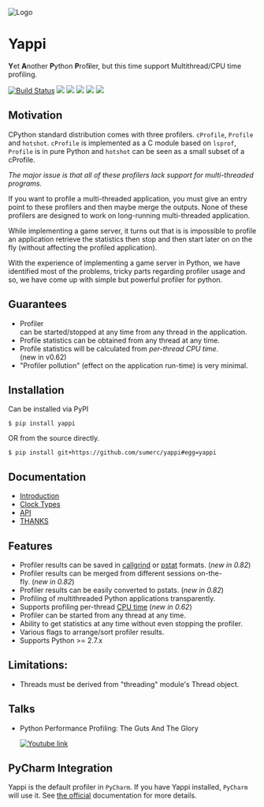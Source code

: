 ![Logo](https://i.imgur.com/xxmgGmn.png)
# Yappi
**Y**et **A**nother **P**ython **P**rof**i**ler, but this time support Multithread/CPU time profiling.

[![Build Status](https://www.travis-ci.org/sumerc/yappi.svg?branch=master)](https://www.travis-ci.org/sumerc/yappi)
![](https://img.shields.io/pypi/v/yappi.svg)
![](https://img.shields.io/pypi/dw/yappi.svg)
![](https://img.shields.io/pypi/pyversions/yappi.svg)
![](https://img.shields.io/github/last-commit/sumerc/yappi.svg)
![](https://img.shields.io/github/license/sumerc/yappi.svg)


## Motivation

CPython standard distribution comes with three profilers. `cProfile`, `Profile` and `hotshot`. 
`cProfile` is implemented as a C module based on `lsprof`, `Profile` is in pure Python and 
`hotshot` can be seen as a small subset of a cProfile. 

*The major issue is that all of these profilers lack support for multi-threaded programs.*

If you want to profile a  multi-threaded application, you must give an entry point to these profilers and then maybe merge 
the outputs. None of these profilers are designed to work on long-running multi-threaded application. 

While implementing a game server, it turns out that is is impossible to profile an application 
retrieve the statistics then stop and then start later on on the fly (without affecting the profiled
application).

With the experience of implementing a game server in Python, we have identified most 
of the problems, tricky parts regarding profiler usage and so, we have come up with simple but 
powerful profiler for python.

## Guarantees

- Profiler can be started/stopped at any time from any thread in the application.
- Profile statistics can be obtained from any thread at any time.
- Profile statistics will be calculated from *per-thread CPU time*. (new in v0.62)
- "Profiler pollution" (effect on the application run-time) is very minimal.

## Installation

Can be installed via PyPI

```
$ pip install yappi
```

OR from the source directly.

```
$ pip install git+https://github.com/sumerc/yappi#egg=yappi
```

## Documentation

- [Introduction](doc/introduction.md)
- [Clock Types](doc/clock_types.md)
- [API](doc/api.md)
- [THANKS](THANKS.md)

## Features
- Profiler results can be saved in [callgrind](http://valgrind.org/docs/manual/cl-format.html) or [pstat](http://docs.python.org/3.4/library/profile.html#pstats.Stats) formats. (*new in 0.82*)
- Profiler results can be merged from different sessions on-the-fly. (*new in 0.82*)
- Profiler results can be easily converted to pstats. (*new in 0.82*)
- Profiling of multithreaded Python applications transparently.
- Supports profiling per-thread [CPU time](http://en.wikipedia.org/wiki/CPU_time) (*new in 0.62*)
- Profiler can be started from any thread at any time.
- Ability to get statistics at any time without even stopping the profiler.
- Various flags to arrange/sort profiler results.
- Supports Python >= 2.7.x

## Limitations:
* Threads must be derived from "threading" module's Thread object.

## Talks

- Python Performance Profiling: The Guts And The Glory

  [![Youtube link](https://img.youtube.com/vi/BOKcZjI5zME/0.jpg)](https://www.youtube.com/watch?v=BOKcZjI5zME)

## PyCharm Integration

Yappi is the default profiler in `PyCharm`. If you have Yappi installed, `PyCharm` will use it. See [the official](https://www.jetbrains.com/help/pycharm/profiler.html) documentation for more details.


